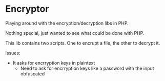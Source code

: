 # Encryptor
Playing around with the encryption/decryption libs in PHP.

Nothing special, just wanted to see what could be done with PHP.

This lib contains two scripts. One to encrupt a file, the other to decrypt it.

Issues:
- It asks for encrryption keys in plaintext
    - Need to ask for encrryption keys like a password with the input obfuscated
